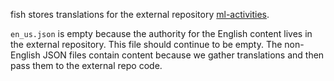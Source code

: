 fish stores translations for the external repository 
[ml-activities](https://github.com/code-dot-org/ml-activities).

`en_us.json` is empty because the authority for the English content lives in the external repository. 
This file should continue to be empty. The non-English JSON files contain content because we gather 
translations and then pass them to the external repo code.